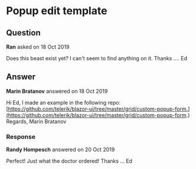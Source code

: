 # Popup edit template

## Question

**Ran** asked on 18 Oct 2019

Does this beast exist yet? I can't seem to find anything on it. Thanks .... Ed

## Answer

**Marin Bratanov** answered on 18 Oct 2019

Hi Ed, I made an example in the following repo: [https://github.com/telerik/blazor-ui/tree/master/grid/custom-popup-form.](https://github.com/telerik/blazor-ui/tree/master/grid/custom-popup-form.) Regards, Marin Bratanov

### Response

**Randy Hompesch** answered on 20 Oct 2019

Perfect! Just what the doctor ordered! Thanks ... Ed

